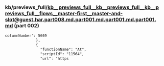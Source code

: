 ### kb/previews_full/kb__previews_full__kb__previews_full__kb__previews_full__flows__master-first__master-and-slot@guest.har.part008.md.part001.md.part001.md.part001.md (part 002)

```md
columnNumber": 5669
              },
              {
                "functionName": "At",
                "scriptId": "11564",
                "url": "https
```

```
